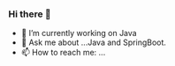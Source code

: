 ### Hi there 👋

- 🔭 I’m currently working on Java 
- 💬 Ask me about ...Java and SpringBoot.
- 📫 How to reach me: ...
  
